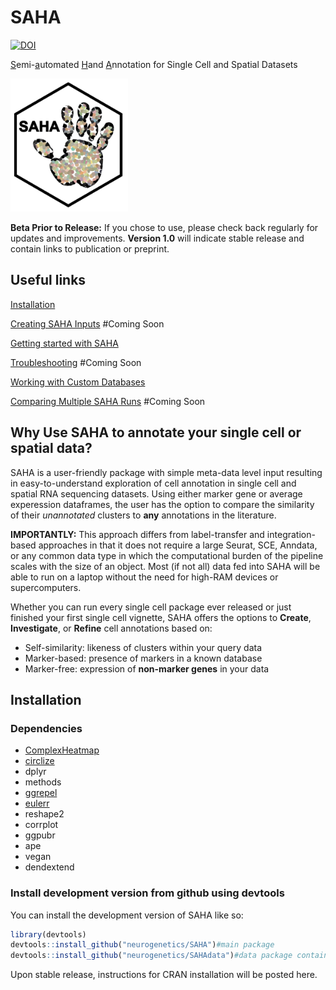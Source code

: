 
<!-- README.md is generated from README.Rmd. Please edit that file -->

# SAHA

<!-- badges: start -->

[![DOI](https://zenodo.org/badge/DOI/10.5281/zenodo.14040699.svg)](https://doi.org/10.5281/zenodo.14040699)

<!-- badges: end -->

<u>S</u>emi-<u>a</u>utomated <u>H</u>and <u>A</u>nnotation for Single
Cell and Spatial Datasets

<img src="files/SAHA_logo_wbg.png" width="188"/>

<b>Beta Prior to Release:</b> If you chose to use, please check back regularly for updates and improvements. <b>Version 1.0</b> will indicate stable release and contain links to publication or preprint.

## Useful links
[Installation](#installation)

[Creating SAHA Inputs](https://github.com/neurogenetics/SAHA/wiki/1-Preparing-Seurat-Object-for-SAHA) #Coming Soon

[Getting started with SAHA](https://github.com/neurogenetics/SAHA/wiki/3-SAHA-Main-Workflow)

[Troubleshooting](https://github.com/neurogenetics/SAHA/wiki/4-Troubleshooting) #Coming Soon

[Working with Custom Databases](https://github.com/neurogenetics/SAHA/wiki/5-SAHA-with-Custom-Database)

[Comparing Multiple SAHA Runs](https://github.com/neurogenetics/SAHA/wiki/6-Multi%E2%80%90SAHA) #Coming Soon

## Why Use SAHA to annotate your single cell or spatial data?
SAHA is a user-friendly package with simple meta-data level input resulting in easy-to-understand exploration of cell annotation in single cell and spatial RNA sequencing datasets. Using either marker gene or average experession dataframes, the user has the option to compare the similarity of their <i>unannotated</i> clusters to <b>any</b> annotations in the literature.

<b>IMPORTANTLY:</b> This approach differs from label-transfer and integration-based approaches in that it does not require a large Seurat, SCE, Anndata, or any common data type in which the computational burden of the pipeline scales with the size of an object. Most (if not all) data fed into SAHA will be able to run on a laptop without the need for high-RAM devices or supercomputers.

Whether you can run every single cell package ever released or just finished your first single cell vignette, SAHA offers the options to <b>Create</b>, <b>Investigate</b>, or <b>Refine</b> cell annotations based on:
* Self-similarity: likeness of clusters within your query data
* Marker-based: presence of markers in a known database
* Marker-free: expression of <b>non-marker genes</b> in your data

## Installation

### Dependencies
* [ComplexHeatmap](https://bioconductor.org/packages/release/bioc/html/ComplexHeatmap.html)
* [circlize](https://cran.r-project.org/web/packages/circlize/index.html)
* dplyr
* methods
* [ggrepel](https://cran.r-project.org/web/packages/ggrepel/index.html)
* [eulerr](https://cran.r-project.org/web/packages/eulerr/index.html)
* reshape2
* corrplot
* ggpubr
* ape
* vegan
* dendextend
   
### Install development version from github using devtools

You can install the development version of SAHA like so:

``` r
library(devtools)
devtools::install_github("neurogenetics/SAHA")#main package
devtools::install_github("neurogenetics/SAHAdata")#data package containing Allen Brain Cell Atlas db inputs
```
Upon stable release, instructions for CRAN installation will be posted here.

